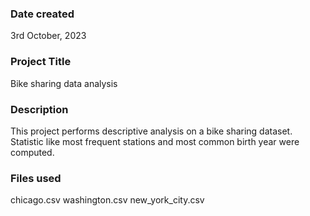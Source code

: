 ### Date created
3rd October, 2023

### Project Title
Bike sharing data analysis

### Description
This project performs descriptive analysis on a bike sharing dataset. Statistic like most frequent stations and most common birth year were computed.

### Files used
chicago.csv
washington.csv
new_york_city.csv


